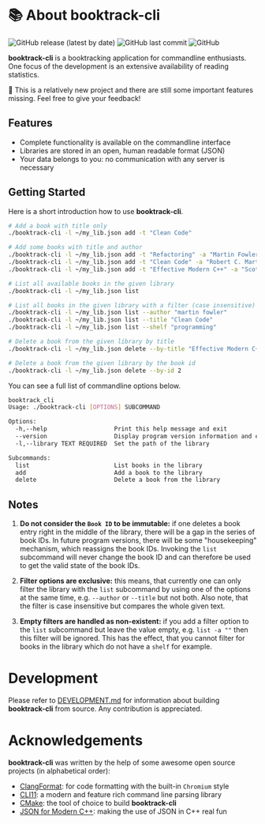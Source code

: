 # :books: About booktrack-cli

![GitHub release (latest by date)](https://img.shields.io/github/v/release/dsiekmeier/booktrack-cli?style=flat-square) ![GitHub last commit](https://img.shields.io/github/last-commit/dsiekmeier/booktrack-cli?style=flat-square) ![GitHub](https://img.shields.io/github/license/dsiekmeier/booktrack-cli?style=flat-square)

**booktrack-cli** is a booktracking application for commandline enthusiasts. One focus of the development is an extensive availability of reading statistics.

:construction: This is a relatively new project and there are still some important features missing. Feel free to give your feedback!

## Features

- Complete functionality is available on the commandline interface
- Libraries are stored in an open, human readable format (JSON)
- Your data belongs to you: no communication with any server is necessary

## Getting Started

Here is a short introduction how to use **booktrack-cli**.

```bash
# Add a book with title only
./booktrack-cli -l ~/my_lib.json add -t "Clean Code"

# Add some books with title and author
./booktrack-cli -l ~/my_lib.json add -t "Refactoring" -a "Martin Fowler"
./booktrack-cli -l ~/my_lib.json add -t "Clean Code" -a "Robert C. Martin"
./booktrack-cli -l ~/my_lib.json add -t "Effective Modern C++" -a "Scott Meyers"

# List all available books in the given library
./booktrack-cli -l ~/my_lib.json list

# List all books in the given library with a filter (case insensitive)
./booktrack-cli -l ~/my_lib.json list --author "martin fowler"
./booktrack-cli -l ~/my_lib.json list --title "Clean Code"
./booktrack-cli -l ~/my_lib.json list --shelf "programming"

# Delete a book from the given library by title
./booktrack-cli -l ~/my_lib.json delete --by-title "Effective Modern C++"

# Delete a book from the given library by the book id
./booktrack-cli -l ~/my_lib.json delete --by-id 2
```

You can see a full list of commandline options below.

```bash
booktrack_cli
Usage: ./booktrack-cli [OPTIONS] SUBCOMMAND

Options:
  -h,--help                   Print this help message and exit
  --version                   Display program version information and exit
  -l,--library TEXT REQUIRED  Set the path of the library

Subcommands:
  list                        List books in the library
  add                         Add a book to the library
  delete                      Delete a book from the library
```

## Notes

1. **Do not consider the `Book ID` to be immutable:** if one deletes a book entry right in the middle of the library, there will be a gap in the series of book IDs. In future program versions, there will be some "housekeeping" mechanism, which reassigns the book IDs. Invoking the `list` subcommand will never change the book ID and can therefore be used to get the valid state of the book IDs.

2. **Filter options are exclusive:** this means, that currently one can only filter the library with the `list` subcommand by using one of the options at the same time, e.g. `--author` or `--title` but not both. Also note, that the filter is case insensitive but compares the whole given text.

3. **Empty filters are handled as non-existent:** if you add a filter option to the `list` subcommand but leave the value empty, e.g. `list -a ""` then this filter will be ignored. This has the effect, that you cannot filter for books in the library which do not have a `shelf` for example.

# Development

Please refer to [DEVELOPMENT.md](DEVELOPMENT.md) for information about building **booktrack-cli** from source. Any contribution is appreciated.

# Acknowledgements

**booktrack-cli** was written by the help of some awesome open source projects (in alphabetical order):

- [ClangFormat](https://clang.llvm.org/docs/ClangFormat.html): for code formatting with the built-in `Chromium` style
- [CLI11](https://cliutils.github.io/CLI11/book/): a modern and feature rich command line parsing library
- [CMake](https://cmake.org/): the tool of choice to build **booktrack-cli**
- [JSON for Modern C++](https://json.nlohmann.me/): making the use of JSON in C++ real fun
